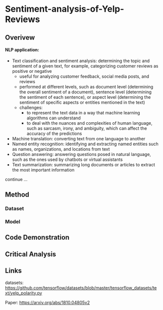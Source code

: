 # Sentiment-analysis-of-Yelp-Reviews

## Overivew

#### NLP application:

- Text classification and sentiment analysis: determining the topic and sentiment of a given text, for example, categorizing customer reviews as positive or negative
  - useful for analyzing customer feedback, social media posts, and reviews
  - performed at different levels, such as document level (determining the overall sentiment of a document), sentence level (determining the sentiment of each sentence), or aspect level (determining the sentiment of specific aspects or entities mentioned in the text)
  - challenges:
    - to represent the text data in a way that machine learning algorithms can understand
    - to deal with the nuances and complexities of human language, such as sarcasm, irony, and ambiguity, which can affect the accuracy of the predictions
- Machine translation: converting text from one language to another
- Named entity recognition: identifying and extracting named entities such as names, organizations, and locations from text
- Question answering: answering questions posed in natural language, such as the ones used by chatbots or virtual assistants
- Text summarization: summarizing long documents or articles to extract the most important information

continue ...


## Method

### Dataset

### Model

## Code Demonstration

## Critical Analysis

## Links
datasets: https://github.com/tensorflow/datasets/blob/master/tensorflow_datasets/text/yelp_polarity.py

Paper: https://arxiv.org/abs/1810.04805v2


